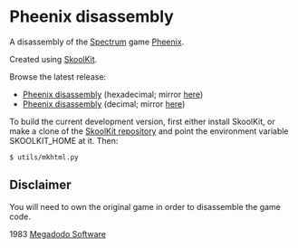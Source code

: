 Pheenix disassembly
===================

A disassembly of the [Spectrum](https://en.wikipedia.org/wiki/ZX_Spectrum) game
[Pheenix](https://en.wikipedia.org/wiki/Pheenix).

Created using [SkoolKit](https://skoolkit.ca).

Browse the latest release:

* [Pheenix disassembly](https://pobtastic.github.io/pheenix/) (hexadecimal; mirror [here](http://skoolkit.arcadegeek.co.uk/pheenix/))
* [Pheenix disassembly](https://pobtastic.github.io/pheenix/dec/) (decimal; mirror [here](http://skoolkit.arcadegeek.co.uk/pheenix/dec/))

To build the current development version, first either install SkoolKit, or
make a clone of the [SkoolKit repository](https://github.com/skoolkid/skoolkit)
and point the environment variable SKOOLKIT_HOME at it. Then:

    $ utils/mkhtml.py

Disclaimer
----------

You will need to own the original game in order to disassemble the game code.

1983 [Megadodo Software](https://en.wikipedia.org/wiki/Megadodo_Software)
